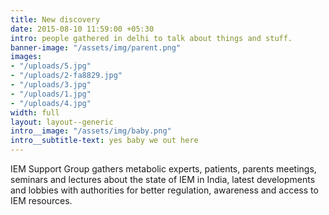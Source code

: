 ```yaml
---
title: New discovery
date: 2015-08-10 11:59:00 +05:30
intro: people gathered in delhi to talk about things and stuff.
banner-image: "/assets/img/parent.png"
images:
- "/uploads/5.jpg"
- "/uploads/2-fa8829.jpg"
- "/uploads/3.jpg"
- "/uploads/1.jpg"
- "/uploads/4.jpg"
width: full
layout: layout--generic
intro__image: "/assets/img/baby.png"
intro__subtitle-text: yes baby we out here
---
```


IEM Support Group gathers metabolic experts, patients, parents meetings, seminars and lectures about the state of IEM in India, latest developments and lobbies with authorities for better regulation, awareness and access to IEM resources.
